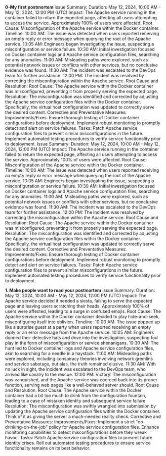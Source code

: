 **0-My first postmortem**
Issue Summary:
Duration: May 12, 2024, 10:00 AM - May 12, 2024, 12:00 PM (UTC)
Impact: The Apache service running in the container failed to return the expected page, affecting all users attempting to access the service. Approximately 100% of users were affected.
Root Cause: Misconfiguration of the Apache service within the Docker container.
Timeline:
10:00 AM: The issue was detected when users reported receiving an empty reply or error message when querying the root of the Apache service.
10:05 AM: Engineers began investigating the issue, suspecting a misconfiguration or service failure.
10:30 AM: Initial investigation focused on Docker container logs and Apache service configuration files, searching for any anomalies.
11:00 AM: Misleading paths were explored, such as potential network issues or conflicts with other services, but no conclusive evidence was found.
11:30 AM: The incident was escalated to the DevOps team for further assistance.
12:00 PM: The incident was resolved by correcting the misconfiguration within the Apache service.
Root Cause and Resolution:
Root Cause: The Apache service within the Docker container was misconfigured, preventing it from properly serving the expected page.
Resolution: The misconfiguration was identified and corrected by adjusting the Apache service configuration files within the Docker container. Specifically, the virtual host configuration was updated to correctly serve the desired content.
Corrective and Preventative Measures:
Improvements/Fixes:
Ensure thorough testing of Docker container configurations before deployment.
Implement robust monitoring to promptly detect and alert on service failures.
Tasks:
Patch Apache service configuration files to prevent similar misconfigurations in the future.
Implement automated testing procedures to verify service functionality prior to deployment.
Issue Summary:
Duration: May 12, 2024, 10:00 AM - May 12, 2024, 12:00 PM (UTC)
Impact: The Apache service running in the container failed to return the expected page, affecting all users attempting to access the service. Approximately 100% of users were affected.
Root Cause: Misconfiguration of the Apache service within the Docker container.
Timeline:
10:00 AM: The issue was detected when users reported receiving an empty reply or error message when querying the root of the Apache service.
10:05 AM: Engineers began investigating the issue, suspecting a misconfiguration or service failure.
10:30 AM: Initial investigation focused on Docker container logs and Apache service configuration files, searching for any anomalies.
11:00 AM: Misleading paths were explored, such as potential network issues or conflicts with other services, but no conclusive evidence was found.
11:30 AM: The incident was escalated to the DevOps team for further assistance.
12:00 PM: The incident was resolved by correcting the misconfiguration within the Apache service.
Root Cause and Resolution:
Root Cause: The Apache service within the Docker container was misconfigured, preventing it from properly serving the expected page.
Resolution: The misconfiguration was identified and corrected by adjusting the Apache service configuration files within the Docker container. Specifically, the virtual host configuration was updated to correctly serve the desired content.
Corrective and Preventative Measures:
Improvements/Fixes:
Ensure thorough testing of Docker container configurations before deployment.
Implement robust monitoring to promptly detect and alert on service failures.
Tasks:
Patch Apache service configuration files to prevent similar misconfigurations in the future.
Implement automated testing procedures to verify service functionality prior to deployment.




**1. Make people want to read your postmortem**
Issue Summary:
Duration: May 12, 2024, 10:00 AM - May 12, 2024, 12:00 PM (UTC)
Impact: The Apache service decided it needed a siesta, failing to serve the expected page and leaving users scratching their heads. Approximately 100% of users were affected, leading to a surge in confused emojis.
Root Cause: The Apache service within the Docker container decided to play hide-and-seek, misconfiguring itself into oblivion.
Timeline:
10:00 AM: The issue popped up like a surprise guest at a party when users reported receiving an empty reply or an error message from the Apache service.
10:05 AM: Engineers donned their detective hats and dove into the investigation, suspecting foul play in the form of misconfiguration or service shenanigans.
10:30 AM: The hunt led to Docker container logs and Apache service configuration files, akin to searching for a needle in a haystack.
11:00 AM: Misleading paths were explored, including conspiracy theories involving network gremlins and service sabotage, but alas, the truth remained elusive.
11:30 AM: With no luck in sight, the incident was escalated to the DevOps team, who arrived like cavalry to the rescue.
12:00 PM: Victory! The misconfiguration was vanquished, and the Apache service was coerced back into its proper function, serving web pages like a well-behaved server should.
Root Cause and Resolution:
Root Cause: The Apache service within the Docker container had a bit too much to drink from the configuration fountain, leading to a case of mistaken identity and subsequent service failure.
Resolution: The misconfiguration was swiftly wrangled into submission by updating the Apache service configuration files within the Docker container. Think of it as giving the server a much-needed reality check.
Corrective and Preventative Measures:
Improvements/Fixes:
Implement a strict "no-drinking-on-the-job" policy for Apache service configuration files.
Enhance monitoring capabilities to detect misconfigurations before they wreak havoc.
Tasks:
Patch Apache service configuration files to prevent future identity crises.
Roll out automated testing procedures to ensure service functionality remains on its best behavior.

